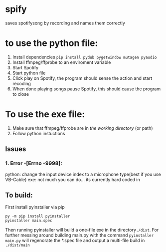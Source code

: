 # spify
 saves spotifysong by recording and names them correctly
# to use the python file:
1. Install dependencies `pip install pydub pygetwindow mutagen pyaudio`
1. Install ffmpeg/ffprobe to an enviroment variable
2. Start Spotify
3. Start python file
3. Click play on Spotify, the program should sense the action and start recoding
4. When done playing songs pause Spotify, this should cause the program to close
# To use the exe file:
1. Make sure that  ffmpeg/ffprobe are in *the working directory* (or path)
2. Follow python instuctions
## Issues 
### 1. Error -[Errno -9998]:
python: change the input device index to a microphone type(best if you use VB-Cable)
exe: not much you can do... its currently hard coded in
## To build:
First install pyinstaller via pip
```
py -m pip install pyinstaller
pyinstaller main.spec
```
Then running pyinstaller
will build a one-file exe in the directory`./dist`. For further messing around building main.py with the command `pyinstaller main.py` will regenorate the *.spec file and output a multi-file build in `./dist/main`


